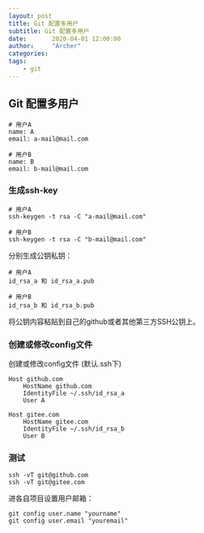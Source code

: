 ```yaml
---
layout: post
title: Git 配置多用户
subtitle: Git 配置多用户
date:       2020-04-01 12:00:00
author:     "Archer"
categories: 
tags:
    - git
---
```


## Git 配置多用户

```text
# 用户A
name: A
email: a-mail@mail.com

# 用户B
name: B
email: b-mail@mail.com
```

### 生成ssh-key

```shell
# 用户A
ssh-keygen -t rsa -C "a-mail@mail.com"

# 用户B
ssh-keygen -t rsa -C "b-mail@mail.com"
```

分别生成公钥私钥：

```shell
# 用户A
id_rsa_a 和 id_rsa_a.pub

# 用户B
id_rsa_b 和 id_rsa_b.pub
```

将公钥内容粘贴到自己的github或者其他第三方SSH公钥上。

### 创建或修改config文件

创建或修改config文件 (默认.ssh下)

```text
Host github.com
    HostName github.com
    IdentityFile ~/.ssh/id_rsa_a
    User A

Host gitee.com
    HostName gitee.com
    IdentityFile ~/.ssh/id_rsa_b
    User B
```

### 测试

```text
ssh -vT git@github.com
ssh -vT git@gitee.com
```

进各自项目设置用户邮箱：

```text
git config user.name "yourname"
git config user.email "youremail"
```
